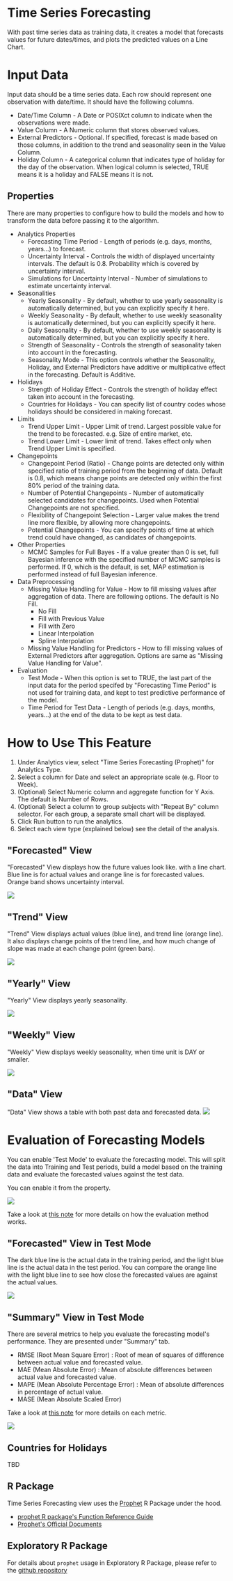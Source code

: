 # Time Series Forecasting

With past time series data as training data, it creates a model that forecasts values for future dates/times, and plots the predicted values on a Line Chart.

# Input Data

Input data should be a time series data. Each row should represent one observation with date/time. It should have the following columns.

  * Date/Time Column - A Date or POSIXct column to indicate when the observations were made.
  * Value Column - A Numeric column that stores observed values.
  * External Predictors - Optional. If specified, forecast is made based on those columns, in addition to the trend and seasonality seen in the Value Column.
  * Holiday Column - A categorical column that indicates type of holiday for the day of the observation. When logical column is selected, TRUE means it is a holiday and FALSE means it is not.

## Properties

There are many properties to configure how to build the models and how to transform the data before passing it to the algorithm.

  * Analytics Properties
    * Forecasting Time Period - Length of periods (e.g. days, months, years...) to forecast.
    * Uncertainty Interval - Controls the width of displayed uncertainty intervals. The default is 0.8. Probability which is covered by uncertainty interval.
    * Simulations for Uncertainty Interval - Number of simulations to estimate uncertainty interval.
  * Seasonalities
    * Yearly Seasonality - By default, whether to use yearly seasonality is automatically determined, but you can explicitly specify it here.
    * Weekly Seasonality - By default, whether to use weekly seasonality is automatically determined, but you can explicitly specify it here.
    * Daily Seasonality - By default, whether to use weekly seasonality is automatically determined, but you can explicitly specify it here.
    * Strength of Seasonality - Controls the strength of seasonality taken into account in the forecasting.
    * Seasonality Mode - This option controls whether the Seasonality, Holiday, and External Predictors have additive or multiplicative effect in the forecasting. Default is Additive.
  * Holidays
    * Strength of Holiday Effect - Controls the strength of holiday effect taken into account in the forecasting.
    * Countries for Holidays - You can specify list of country codes whose holidays should be considered in making forecast.
  * Limits
    * Trend Upper Limit - Upper Limit of trend. Largest possible value for the trend to be forecasted. e.g. Size of entire market, etc.
    * Trend Lower Limit - Lower limit of trend. Takes effect only when Trend Upper Limit is specified.
  * Changepoints
    * Changepoint Period (Ratio) - Change points are detected only within specified ratio of training period from the beginning of data. Default is 0.8, which means change points are detected only within the first 80% period of the training data.
    * Number of Potential Changepoints - Number of automatically selected candidates for changepoints. Used when Potential Changepoints are not specified.
    * Flexibility of Changepoint Selection - Larger value makes the trend line more flexible, by allowing more changepoints.
    * Potential Changepoints - You can specify points of time at which trend could have changed, as candidates of changepoints.
  * Other Properties
    * MCMC Samples for Full Bayes - If a value greater than 0 is set, full Bayesian inference with the specified number of MCMC samples is performed. If 0, which is the default, is set, MAP estimation is performed instead of full Bayesian inference.
  * Data Preprocessing
    * Missing Value Handling for Value - How to fill missing values after aggregation of data. There are following options. The default is No Fill.
      * No Fill
      * Fill with Previous Value
      * Fill with Zero
      * Linear Interpolation
      * Spline Interpolation
    * Missing Value Handling for Predictors - How to fill missing values of External Predictors after aggregation. Options are same as "Missing Value Handling for Value".
  * Evaluation
    * Test Mode - When this option is set to TRUE, the last part of the input data for the period specifed by "Forecasting Time Period" is not used for training data, and kept to test predictive performance of the model.
    * Time Period for Test Data - Length of periods (e.g. days, months, years...) at the end of the data to be kept as test data.

# How to Use This Feature

1. Under Analytics view, select "Time Series Forecasting (Prophet)" for Analytics Type.
2. Select a column for Date and select an appropriate scale (e.g. Floor to Week).
3. (Optional) Select Numeric column and aggregate function for Y Axis. The default is Number of Rows.
4. (Optional) Select a column to group subjects with "Repeat By" column selector. For each group, a separate small chart will be displayed.
5. Click Run button to run the analytics.
6. Select each view type (explained below) see the detail of the analysis.

## "Forecasted" View

"Forecasted" View displays how the future values look like. with a line chart. Blue line is for actual values and orange line is for forecasted values. Orange band shows uncertainty interval.

![](images/timeseries_forcasting_forecated.png)

## "Trend" View

"Trend" View displays actual values (blue line), and trend line (orange line). It also displays change points of the trend line, and how much change of slope was made at each change point (green bars).

![](images/timeseries_forcasting_trend.png)

## "Yearly" View

"Yearly" View displays yearly seasonality.

![](images/timeseries_forcasting_yearly.png)

## "Weekly" View

"Weekly" View displays weekly seasonality, when time unit is DAY or smaller.

![](images/timeseries_forcasting_weekly.png)

## "Data" View

"Data" View shows a table with both past data and forecasted data.
![](images/timeseries_forcasting_data.png)

# Evaluation of Forecasting Models

You can enable 'Test Mode' to evaluate the forecasting model. This will split the data into Training and Test periods, build a model based on the training data and evaluate the forecasted values against the test data.

You can enable it from the property.

![](images/timeseries_forcasting_test_property.png)

Take a look at [this note](https://blog.exploratory.io/a-gentle-introduction-to-backtesting-for-evaluating-the-prophet-forecasting-models-66c132adc37c) for more details on how the evaluation method works.

## "Forecasted" View in Test Mode

The dark blue line is the actual data in the training period, and the light blue line is the actual data in the test period. You can compare the orange line with the light blue line to see how close the forecasted values are against the actual values.

![](images/timeseries_forcasting_test.png)

## "Summary" View in Test Mode

There are several metrics to help you evaluate the forecasting model's performance. They are presented under "Summary" tab.

* RMSE (Root Mean Square Error) : Root of mean of squares of difference between actual value and forecasted value.
* MAE (Mean Absolute Error) : Mean of absolute differences between actual value and forecasted value.
* MAPE (Mean Absolute Percentage Error) : Mean of absolute differences in percentage of actual value.
* MASE (Mean Absolute Scaled Error)

Take a look at [this note](https://blog.exploratory.io/a-gentle-introduction-to-backtesting-for-evaluating-the-prophet-forecasting-models-66c132adc37c) for more details on each metric.

![](images/timeseries_forcasting_summary.png)

## Countries for Holidays

TBD

## R Package

Time Series Forecasting view uses the [Prophet](https://cran.rstudio.com/web/packages/prophet/index.html) R Package under the hood.

- [prophet R package's Function Reference Guide](https://cran.r-project.org/web/packages/prophet/prophet.pdf)
- [Prophet's Official Documents](https://facebook.github.io/prophet/docs/quick_start.html)

## Exploratory R Package

For details about `prophet` usage in Exploratory R Package, please refer to the [github repository](https://github.com/exploratory-io/exploratory_func/blob/master/R/prophet.R)
